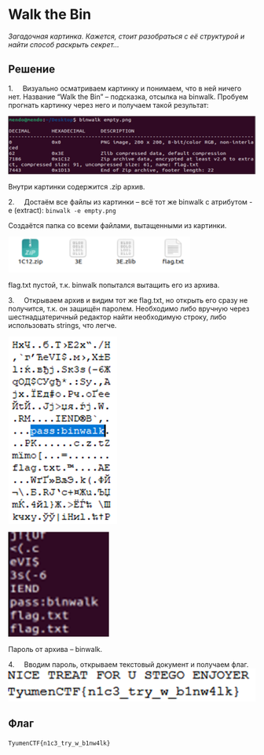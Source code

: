 # Walk the Bin
_Загадочная картинка. Кажется, стоит разобраться с её структурой и найти способ раскрыть секрет..._

## Решение
1.     Визуально осматриваем картинку и понимаем, что в ней ничего нет. Название “Walk the Bin” – подсказка, отсылка на binwalk. Пробуем прогнать картинку через него и получаем такой результат:

![](https://github.com/lciga/TyumenCTF-2025-Writeups/blob/main/stego/Walk%20the%20Bin/writeup/Pasted%20image%2020250419023626.png)

Внутри картинки содержится .zip архив.

2.     Достаём все файлы из картинки – всё тот же binwalk с атрибутом -e (extract): `binwalk -e empty.png`

Создаётся папка со всеми файлами, вытащенными из картинки.

![](https://github.com/lciga/TyumenCTF-2025-Writeups/blob/main/stego/Walk%20the%20Bin/writeup/Pasted%20image%2020250419023637.png)

flag.txt пустой, т.к. binwalk попытался вытащить его из архива.

3.     Открываем архив и видим тот же flag.txt, но открыть его сразу не получится, т.к. он защищён паролем. Необходимо либо вручную через шестнадцатеричный редактор найти необходимую строку, либо использовать strings, что легче.

![](https://github.com/lciga/TyumenCTF-2025-Writeups/blob/main/stego/Walk%20the%20Bin/writeup/Pasted%20image%2020250419023647.png)

![](https://github.com/lciga/TyumenCTF-2025-Writeups/blob/main/stego/Walk%20the%20Bin/writeup/Pasted%20image%2020250419023655.png)

Пароль от архива – binwalk.

4.     Вводим пароль, открываем текстовый документ и получаем флаг.
![](https://github.com/lciga/TyumenCTF-2025-Writeups/blob/main/stego/Walk%20the%20Bin/writeup/Pasted%20image%2020250419023706.png)

## Флаг
`TyumenCTF{n1c3_try_w_b1nw4lk}`